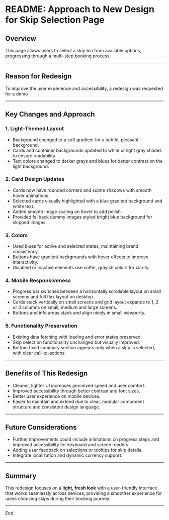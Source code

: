 # README: Approach to New Design for Skip Selection Page

## Overview

This page allows users to select a skip bin from available options, progressing through a multi-step booking process.

---

## Reason for Redesign

To improve the user experience and accessibility, a redesign was requested for a demo

---

## Key Changes and Approach

### 1. **Light-Themed Layout**

- Background changed to a soft gradient for a subtle, pleasant background.
- Cards and container backgrounds updated to white or light gray shades to ensure readability.
- Text colors changed to darker grays and blues for better contrast on the light background.

### 2. **Card Design Updates**

- Cards now have rounded corners and subtle shadows with smooth hover animations.
- Selected cards visually highlighted with a blue gradient background and white text.
- Added smooth image scaling on hover to add polish.
- Provided fallback dummy images styled bright blue background for skipped images.

### 3. **Colors**

- Used blues for active and selected states, maintaining brand consistency.
- Buttons have gradient backgrounds with hover effects to improve interactivity.
- Disabled or inactive elements use softer, grayish colors for clarity.

### 4. **Mobile Responsiveness**

- Progress bar switches between a horizontally scrollable layout on small screens and full flex layout on desktop.
- Cards stack vertically on small screens and grid layout expands to 1, 2 or 3 columns on small, medium and large screens.
- Buttons and info areas stack and align nicely in small viewports.

### 5. **Functionality Preservation**

- Existing data fetching with loading and error states preserved.
- Skip selection functionality unchanged but visually improved.
- Bottom fixed summary section appears only when a skip is selected, with clear call-to-actions.

---

## Benefits of This Redesign

- Cleaner, lighter UI increases perceived speed and user comfort.
- Improved accessibility through better contrast and font sizes.
- Better user experience on mobile devices.
- Easier to maintain and extend due to clear, modular component structure and consistent design language.

---

## Future Considerations

- Further improvements could include animations on progress steps and improved accessibility for keyboard and screen readers.
- Adding user feedback on selections or tooltips for skip details.
- Integrate localization and dynamic currency support.

---

## Summary

This redesign focuses on a **light, fresh look** with a user-friendly interface that works seamlessly across devices, providing a smoother experience for users choosing skips during their booking journey.

---

*End*

